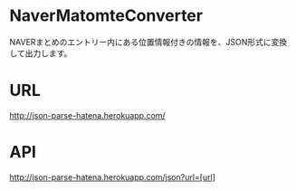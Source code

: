 NaverMatomteConverter
=====================

NAVERまとめのエントリー内にある位置情報付きの情報を、JSON形式に変換して出力します。

URL
===

http://json-parse-hatena.herokuapp.com/

API
===

http://json-parse-hatena.herokuapp.com/json?url=[url]
